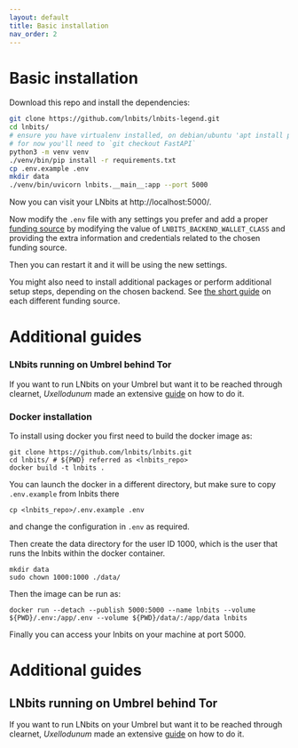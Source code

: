 ```yaml
---
layout: default
title: Basic installation
nav_order: 2
---
```


# Basic installation

Download this repo and install the dependencies:

```sh
git clone https://github.com/lnbits/lnbits-legend.git
cd lnbits/
# ensure you have virtualenv installed, on debian/ubuntu 'apt install python3-venv' should work
# for now you'll need to `git checkout FastAPI`
python3 -m venv venv
./venv/bin/pip install -r requirements.txt
cp .env.example .env
mkdir data
./venv/bin/uvicorn lnbits.__main__:app --port 5000
```

Now you can visit your LNbits at http://localhost:5000/. 

Now modify the `.env` file with any settings you prefer and add a proper [funding source](./wallets.md) by modifying the value of `LNBITS_BACKEND_WALLET_CLASS` and providing the extra information and credentials related to the chosen funding source.

Then you can restart it and it will be using the new settings.

You might also need to install additional packages or perform additional setup steps, depending on the chosen backend. See [the short guide](./wallets.md) on each different funding source.

# Additional guides

### LNbits running on Umbrel behind Tor

If you want to run LNbits on your Umbrel but want it to be reached through clearnet, _Uxellodunum_ made an extensive [guide](https://community.getumbrel.com/t/guide-lnbits-without-tor/604) on how to do it.

### Docker installation

To install using docker you first need to build the docker image as:

```
git clone https://github.com/lnbits/lnbits.git
cd lnbits/ # ${PWD} referred as <lnbits_repo>
docker build -t lnbits .
```

You can launch the docker in a different directory, but make sure to copy `.env.example` from lnbits there

```
cp <lnbits_repo>/.env.example .env
```

and change the configuration in `.env` as required.

Then create the data directory for the user ID 1000, which is the user that runs the lnbits within the docker container.

```
mkdir data
sudo chown 1000:1000 ./data/
```

Then the image can be run as:

```
docker run --detach --publish 5000:5000 --name lnbits --volume ${PWD}/.env:/app/.env --volume ${PWD}/data/:/app/data lnbits
```

Finally you can access your lnbits on your machine at port 5000.

# Additional guides

## LNbits running on Umbrel behind Tor

If you want to run LNbits on your Umbrel but want it to be reached through clearnet, _Uxellodunum_ made an extensive [guide](https://community.getumbrel.com/t/guide-lnbits-without-tor/604) on how to do it.
